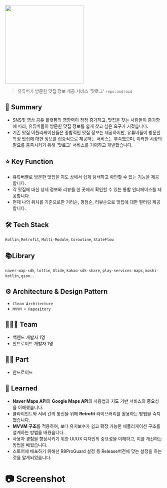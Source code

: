 
<img height="250" src="https://github.com/user-attachments/assets/005bf90e-7266-447e-8f65-078c67dab57f" />
<br>

> 유튜버가 방문한 맛집 정보 제공 서비스 '맛로그' `repo:android`



## 📝 Summary

- SNS및 영상 공유 플랫폼의 영향력이 점점 증가하고, 맛집을 찾는 사람들이 증가함에 따라, 유튜버들이 방문한 맛집 정보를 쉽게 찾고 싶은 요구가 커졌습니다.
- 기존 맛집 어플리케이션들은 종합적인 맛집 정보는 제공하지만, 유튜버들이 방문한 특정 맛집에 대한 정보를 집중적으로 제공하는 서비스는 부족했으며, 이러한 시장의 필요를 충족시키기 위해 '맛로그' 서비스를 기획하고 개발했습니다.

## ⭐️ Key Function

- 유튜버별로 방문한 맛집을 지도 상에서 쉽게 탐색하고 확인할 수 있는 기능을 제공합니다.
- 각 맛집에 대한 상세 정보와 리뷰를 한 곳에서 확인할 수 있는 통합 인터페이스를 제공합니다.
- 현재 나의 위치를 기준으로한 거리순, 평점순, 리뷰순으로 맛집에 대한 필터링 제공합니다.

## 🛠 Tech Stack

`Kotlin`, `Retrofit`, `Multi-Module`, `Coroutine`, `StateFlow`

## 📚Library

`naver-map-sdk`, `lottie`, `Glide`, `kakao-sdk-share`, `play-services-maps`, `moshi-kotlin`, `gson`...

## ⚙️ Architecture & Design Pattern

- `Clean Architecture`
- `MVVM + Repository`

## 🧑🏻‍💻 Team

- 백엔드 개발자 1명
- 안드로이드 개발자 1명

## 🤚🏻 Part

- 안드로이드

## 🤔 Learned

- **Naver Maps API**와 **Google Maps API**의 사용법과 지도 기반 서비스의 중요성을 이해했습니다.
- 클라이언트와 서버 간의 통신을 위해 **Retrofit** 라이브러리를 활용하는 방법을 숙지했습니다.
- **MVVM 구조**를 적용하여, 보다 유지보수가 쉽고 확장 가능한 애플리케이션 구조를 설계하는 방법을 배웠습니다.
- 사용자 경험을 향상시키기 위한 UI/UX 디자인의 중요성을 이해하고, 이를 개선하는 방법을 배웠습니다.
- 스토어에 배포하기 위해선 R8ProGuard 설정 등 Release버전에 맞는 설정을 하는 것을 알게되었습니다.

# 📷 Screenshot
